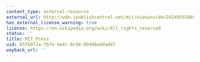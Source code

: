 ```yaml
---
content_type: external-resource
external_url: http://wdn.ipublishcentral.net/mit/viewinside/242493558691/pageno/20
has_external_license_warning: true
license: https://en.wikipedia.org/wiki/All_rights_reserved
status: ''
title: MIT Press
uid: b5f68f2a-fb7e-4e4c-8c94-894d0addad4f
wayback_url: ''
---
```

